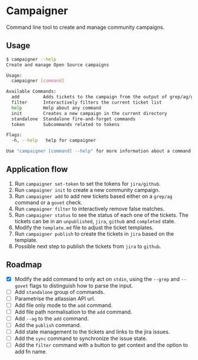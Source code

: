 # Campaigner

Command line tool to create and manage community campaigns.

## Usage

```sh
$ campaigner --help
Create and manage Open Source campaigns

Usage:
  campaigner [command]

Available Commands:
  add         Adds tickets to the campaign from the output of grep/ag/govet
  filter      Interactively filters the current ticket list
  help        Help about any command
  init        Creates a new campaign in the current directory
  standalone  Standalone fire-and-forget commands
  token       Subcommands related to tokens

Flags:
  -h, --help   help for campaigner

Use "campaigner [command] --help" for more information about a command.
```

## Application flow

1. Run `campaigner set-token` to set the tokens for `jira/github`.
2. Run `campaigner init` to create a new community campaign.
3. Run `campaigner add` to add new tickets based either on a `grep/ag`
   command or a `govet` check.
4. Run `campaigner filter` to interactively remove false matches.
5. Run `campaigner status` to see the status of each one of the
   tickets. The tickets can be in an `unpublished`, `jira`, `github`
   and `completed` state.
6. Modify the `template.md` file to adjust the ticket templates.
7. Run `campaigner publish` to create the tickets in `jira` based on
   the template.
8. Possible next step to publish the tickets from `jira` to `github`.

## Roadmap

- [x] Modify the add command to only act on `stdin`, using the
      `--grep` and `--govet` flags to distinguish how to parse the
      input.
- [ ] Add `standalone` group of commands.
- [ ] Parametrise the atlassian API url.
- [ ] Add file only mode to the `add` command.
- [ ] Add file path normalisation to the `add` command.
- [ ] Add `--ag` to the `add` command.
- [ ] Add the `publish` command.
- [ ] Add state management to the tickets and links to the jira
      issues.
- [ ] Add the `sync` command to synchronize the issue state.
- [ ] Add the `filter` command with a button to get context and the
      option to add fn name.
